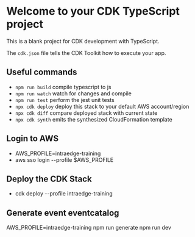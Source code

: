 # Welcome to your CDK TypeScript project

This is a blank project for CDK development with TypeScript.

The `cdk.json` file tells the CDK Toolkit how to execute your app.

## Useful commands

* `npm run build`   compile typescript to js
* `npm run watch`   watch for changes and compile
* `npm run test`    perform the jest unit tests
* `npx cdk deploy`  deploy this stack to your default AWS account/region
* `npx cdk diff`    compare deployed stack with current state
* `npx cdk synth`   emits the synthesized CloudFormation template

## Login to AWS

* AWS_PROFILE=intraedge-training
* aws sso login --profile $AWS_PROFILE

## Deploy the CDK Stack
* cdk deploy --profile intraedge-training

## Generate event eventcatalog
AWS_PROFILE=intraedge-training npm run generate
npm run dev
